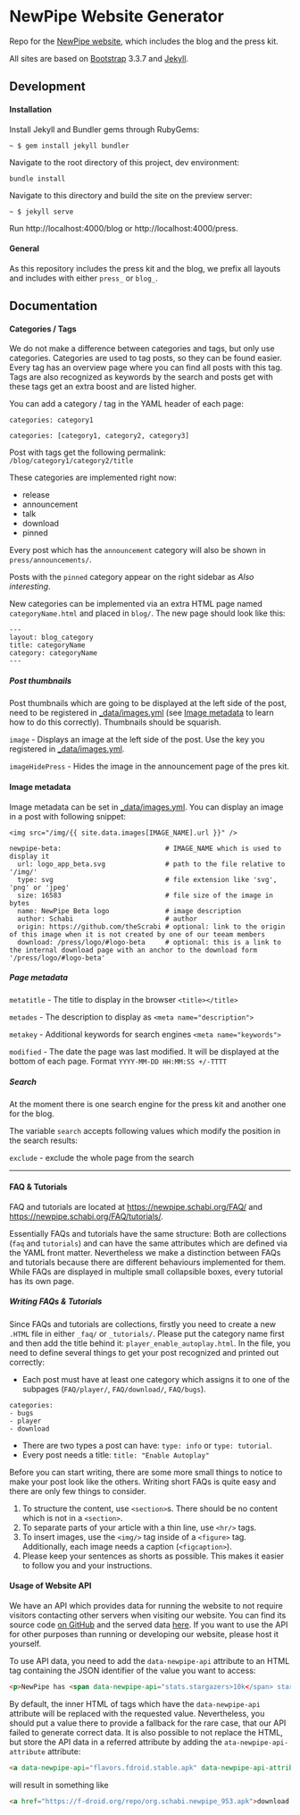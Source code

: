 # NewPipe Website Generator

Repo for the [NewPipe website](https://newpipe.schabi.org/), which includes the blog and the press kit.

All sites are based on [Bootstrap](https://getbootstrap.com) 3.3.7 and [Jekyll](https://jekyllrb.com/).


## Development

#### Installation
Install Jekyll and Bundler gems through RubyGems:
```
~ $ gem install jekyll bundler
```

Navigate to the root directory of this project, dev environment:
```
bundle install
```

Navigate to this directory and build the site on the preview server:
```
~ $ jekyll serve
```

Run http://localhost:4000/blog or http://localhost:4000/press.

#### General

As this repository includes the press kit and the blog, we prefix all layouts and includes with either `press_` or `blog_`.

## Documentation

#### Categories / Tags
 
We do not make a difference between categories and tags, but only use categories.
Categories are used to tag posts, so they can be found easier.
Every tag has an overview page where you can find all posts with this tag.
Tags are also recognized as keywords by the search and posts get with these tags get an extra boost and are listed higher.
 
You can add a category / tag in the YAML header of each page:
 
 
`categories: category1`
 
`categories: [category1, category2, category3]`
 
Post with tags get the following permalink: `/blog/category1/category2/title`
 
These categories are implemented right now:
 
- release
- announcement
- talk
- download
- pinned
 
Every post which has the `announcement` category will also be shown in `press/announcements/`.

Posts with the `pinned` category appear on the right sidebar as _Also interesting_.

New categories can be implemented via an extra HTML page named `categoryName.html` and placed in `blog/`.
The new page should look like this:
 
```
---
layout: blog_category
title: categoryName
category: categoryName
---
```


##### Post thumbnails

Post thumbnails which are going to be displayed at the left side of the post, need to be registered in [_data/images.yml](_data/images.yml) (see [Image metadata](#image-metadata) to learn how to do this correctly). Thumbnails should be squarish.

`image`          - Displays an image at the left side of the post. Use the key you registered in [_data/images.yml](_data/images.yml).

`imageHidePress` - Hides the image in the announcement page of the pres kit.


#### Image metadata

Image metadata can be set in [_data/images.yml](_data/images.yml). You can display an image in a post with following snippet: 

`<img src="/img/{{ site.data.images[IMAGE_NAME].url }}" />`

``` YML
newpipe-beta:                          # IMAGE_NAME which is used to display it
  url: logo_app_beta.svg               # path to the file relative to '/img/'
  type: svg                            # file extension like 'svg', 'png' or 'jpeg'
  size: 16583                          # file size of the image in bytes
  name: NewPipe Beta logo              # image description 
  author: Schabi                       # author
  origin: https://github.com/theScrabi # optional: link to the origin of this image when it is not created by one of our teeam members
  download: /press/logo/#logo-beta     # optional: this is a link to the internal download page with an anchor to the download form '/press/logo/#logo-beta'
```


##### Page metadata

`metatitle` - The title to display in the browser `<title></title>`

`metades`   - The description to display as `<meta name="description">`

`metakey`   - Additional keywords for search engines `<meta name="keywords">`

`modified`  - The date the page was last modified. It will be displayed at the bottom of each page. Format `YYYY-MM-DD HH:MM:SS +/-TTTT`


##### Search

At the moment there is one search engine for the press kit and another one for the blog.

The variable `search` accepts following values which modify the position in the search results:

`exclude`   - exclude the whole page from the search

---

#### FAQ & Tutorials

FAQ and tutorials are located at https://newpipe.schabi.org/FAQ/ and https://newpipe.schabi.org/FAQ/tutorials/.

Essentially FAQs and tutorials have the same structure: 
Both are collections (`faq` and `tutorials`) and can have the same attributes which are defined via the YAML front matter.
Nevertheless we make a distinction between FAQs and tutorials because there are different behaviours implemented for them.
While FAQs are displayed in multiple small collapsible boxes, every tutorial has its own page.

##### Writing FAQs & Tutorials

Since FAQs and tutorials are collections, firstly you need to create a new `.HTML` file in either `_faq/` or `_tutorials/`. 
Please put the category name first and then add the title behind it: `player_enable_autoplay.html`.
In the file, you need to define several things to get your post recognized and printed out correctly:
- Each post must have at least one category which assigns it to one of the subpages (`FAQ/player/`, `FAQ/download/`, `FAQ/bugs`).
```
categories:
- bugs
- player
- download
```
- There are two types a post can have: `type: info` or `type: tutorial`.
- Every post needs a title: `title: "Enable Autoplay"`

Before you can start writing, there are some more small things to notice to make your post look like the others. 
Writing short FAQs is quite easy and there are only few things to consider.
1. To structure the content, use `<section>`s. There should be no content which is not in a `<section>`.
2. To separate parts of your article with a thin line, use `<hr/>` tags. 
3. To insert images, use the `<img/>` tag inside of a `<figure>` tag. Additionally, each image needs a caption (`<figcaption>`).
4. Please keep your sentences as shorts as possible. This makes it easier to follow you and your instructions.

#### Usage of Website API
We have an API which provides data for running the website to not require visitors contacting other servers when visiting our website.
You can find its source code [on GitHub](https://github.com/TeamNewPipe/web-api) and the served data [here](https://newpipe.schabi.org/api/data.json).
If you want to use the API for other purposes than running or developing our website, please host it yourself.

To use API data, you need to add the `data-newpipe-api` attribute to an HTML tag containing the JSON identifier of the value you want to access:

``` HTML
<p>NewPipe has <span data-newpipe-api="stats.stargazers>10k</span> stars on GitHub.</p>"
```

By default, the inner HTML of tags which have the `data-newpipe-api` attribute will be replaced with the requested value. Nevertheless, you should put a value there to provide a fallback for the rare case, that our API failed to generate correct data. 
It is also possible to not replace the HTML, but store the API data in a referred attribute by adding the `ata-newpipe-api-attribute` attribute:

``` HTML
<a data-newpipe-api="flavors.fdroid.stable.apk" data-newpipe-api-attribute="href">download NewPipe</a>
```
will result in something like
``` HTML
<a href="https://f-droid.org/repo/org.schabi.newpipe_953.apk">download NewPipe</a>
```
